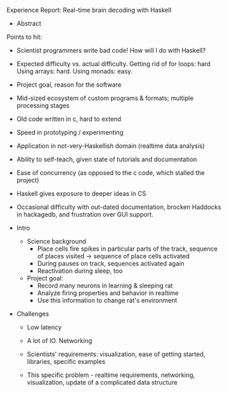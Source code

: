 Experience Report: Real-time brain decoding with Haskell

+ Abstract

Points to hit:
  + Scientist programmers write bad code! How will I do with Haskell?
  + Expected difficulty vs. actual difficulty.  Getting rid of for loops: hard
    Using arrays: hard.  Using monads: easy.
  + Project goal, reason for the software
  + Mid-sized ecosystem of custom programs & formats; multiple processing stages
  + Old code written in c, hard to extend
  + Speed in prototyping / experimenting
  + Application in not-very-Haskellish domain (realtime data analysis)
  + Ability to self-teach, given state of tutorials and documentation
  + Ease of concurrency (as opposed to the c code, which stalled the project)
  + Haskell gives exposure to deeper ideas in CS
  + Occasional difficulty with out-dated documentation, brocken Haddocks in hackagedb, and frustration over GUI support.

+ Intro
  + Science background
    + Place cells fire spikes in particular parts of the track, sequence of
      places visited -> sequence of place cells activated
    + During pauses on track, sequences activated again
    + Reactivation during sleep, too
  + Project goal: 
    + Record many neurons in learning & sleeping rat
    + Analyze firing properties and behavior in realtime
    + Use this information to change rat's environment

+ Challenges
  + Low latency
  + A lot of IO.  Networking
           
  + Scientists' requirements: visualization, ease of getting started, libraries,    specific examples
  + This specific problem - realtime requirements, networking, visualization, 
    update of a complicated data structure